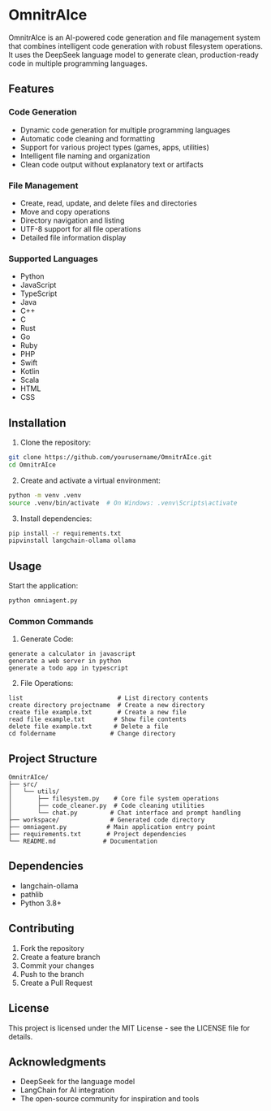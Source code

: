 # OmnitrAIce

OmnitrAIce is an AI-powered code generation and file management system that combines intelligent code generation with robust filesystem operations. It uses the DeepSeek language model to generate clean, production-ready code in multiple programming languages.

## Features

### Code Generation
- Dynamic code generation for multiple programming languages
- Automatic code cleaning and formatting
- Support for various project types (games, apps, utilities)
- Intelligent file naming and organization
- Clean code output without explanatory text or artifacts

### File Management
- Create, read, update, and delete files and directories
- Move and copy operations
- Directory navigation and listing
- UTF-8 support for all file operations
- Detailed file information display

### Supported Languages
- Python
- JavaScript
- TypeScript
- Java
- C++
- C
- Rust
- Go
- Ruby
- PHP
- Swift
- Kotlin
- Scala
- HTML
- CSS

## Installation

1. Clone the repository:
```bash
git clone https://github.com/yourusername/OmnitrAIce.git
cd OmnitrAIce
```

2. Create and activate a virtual environment:
```bash
python -m venv .venv
source .venv/bin/activate  # On Windows: .venv\Scripts\activate
```

3. Install dependencies:
```bash
pip install -r requirements.txt
pipvinstall langchain-ollama ollama
```

## Usage

Start the application:
```bash
python omniagent.py
```

### Common Commands

1. Generate Code:
```
generate a calculator in javascript
generate a web server in python
generate a todo app in typescript
```

2. File Operations:
```
list                          # List directory contents
create directory projectname  # Create a new directory
create file example.txt       # Create a new file
read file example.txt        # Show file contents
delete file example.txt      # Delete a file
cd foldername               # Change directory
```

## Project Structure

```
OmnitrAIce/
├── src/
│   └── utils/
│       ├── filesystem.py    # Core file system operations
│       ├── code_cleaner.py  # Code cleaning utilities
│       └── chat.py         # Chat interface and prompt handling
├── workspace/              # Generated code directory
├── omniagent.py           # Main application entry point
├── requirements.txt       # Project dependencies
└── README.md             # Documentation
```

## Dependencies

- langchain-ollama
- pathlib
- Python 3.8+

## Contributing

1. Fork the repository
2. Create a feature branch
3. Commit your changes
4. Push to the branch
5. Create a Pull Request

## License

This project is licensed under the MIT License - see the LICENSE file for details.

## Acknowledgments

- DeepSeek for the language model
- LangChain for AI integration
- The open-source community for inspiration and tools